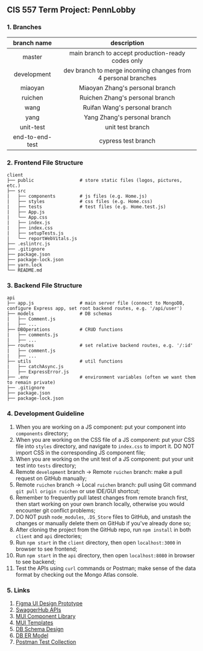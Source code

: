 ## CIS 557 Term Project: PennLobby

### 1. Branches

|   branch name   |                          description                          |
| :-------------: | :-----------------------------------------------------------: |
|     master      |       main branch to accept production-ready codes only       |
|   development   | dev branch to merge incoming changes from 4 personal branches |
|     miaoyan     |                Miaoyan Zhang's personal branch                |
|     ruichen     |                Ruichen Zhang's personal branch                |
|      wang       |                 Ruifan Wang's personal branch                 |
|      yang       |                 Yang Zhang's personal branch                  |
|    unit-test    |                       unit test branch                        |
| end-to-end-test |                      cypress test branch                      |

### 2. Frontend File Structure

```
client
├── public                 # store static files (logos, pictures, etc.)
├── src
|   ├── components         # js files (e.g. Home.js)
|   ├── styles             # css files (e.g. Home.css)
|   ├── tests              # test files (e.g. Home.test.js)
|   ├── App.js
|   └── App.css
|   ├── index.js
|   ├── index.css
|   ├── setupTests.js
|   └── reportWebVitals.js
├── .eslintrc.js
├── .gitignore
├── package.json
├── package-lock.json
├── yarn.lock
└── README.md
```

### 3. Backend File Structure

```
api
├── app.js                 # main server file (connect to MongoDB, configure Express app, set root backend routes, e.g. '/api/user')
├── models                 # DB schemas
|   ├── Comment.js
|   ├── ...
├── DBOperations           # CRUD functions
|   ├── comments.js
|   ├── ...
├── routes                 # set relative backend routes, e.g. '/:id'
|   ├── comment.js
|   ├── ...
├── utils                  # util functions
|   ├── catchAsync.js
|   ├── ExpressError.js
├── .env                   # environment variables (often we want them to remain private)
├── .gitignore
├── package.json
├── package-lock.json
```

### 4. Development Guideline

1. When you are working on a JS component: put your component into `components` directory;
2. When you are working on the CSS file of a JS component: put your CSS file into `styles` directory, and navigate to `index.css` to import it. DO NOT import CSS in the corresponding JS component file;
3. When you are working on the unit test of a JS component: put your unit test into `tests` directory;
4. Remote `development` branch -> Remote `ruichen` branch: make a pull request on GitHub manually;
5. Remote `ruichen` branch -> Local `ruichen` branch: pull using Git command `git pull origin ruichen` or use IDE/GUI shortcut;
6. Remember to frequently pull latest changes from remote branch first, then start working on your own branch locally, otherwise you would encounter git conflict problems;
7. DO NOT push `node_modules`, `.DS_Store` files to GitHub, and unstash the changes or manually delete them on GitHub if you've already done so;
8. After cloning the project from the GitHub repo, run `npm install` in both `client` and `api` directories; 
9. Run `npm start` in the `client` directory, then open `localhost:3000` in browser to see frontend;
10. Run `npm start` in the `api` directory, then open `localhost:8080` in browser to see backend;
11. Test the APIs using `curl` commands or Postman; make sense of the data format by checking out the Mongo Atlas console.

### 5. Links

1. [Figma UI Design Prototype](https://www.figma.com/file/OwPdD7ktVVHmrePxbeeZmr/Wireframe)
2. [SwaggerHub APIs](https://app.swaggerhub.com/organizations/cis557-penn-lobby)
3. [MUI Component Library](https://mui.com)
4. [MUI Templates](https://mui.com/getting-started/templates/)
5. [DB Schema Design](https://docs.google.com/document/d/e/2PACX-1vT2osuKE9V8LGh9TzX6qkJAsVPpPvGKPkk7NOG0wbeyTRxq2XeLGg2FKLGx7k8tHtiAWDlZ7yqztzI4/pub)
6. [DB ER Model](https://dbdiagram.io/d/61a696dc8c901501c0da3224)
7. [Postman Test Collection](https://www.getpostman.com/collections/01972e50040b6314e5b4)
